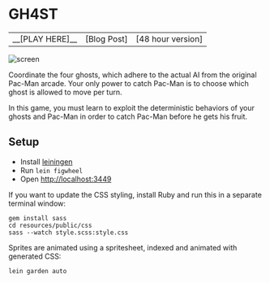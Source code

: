 # GH4ST

 <table><tr>
<td>__[PLAY HERE]__</td>
<td>[Blog Post]</td>
<td>[48 hour version]</td>
</tr></table>

[PLAY HERE]:http://shaunlebron.github.io/gh4st
[Blog Post]:http://ludumdare.com/compo/2015/08/30/pac-man-ghost-a-i-puzzle/
[48 hour version]:https://github.com/shaunlebron/ld33-gh4st

![screen](http://i.imgur.com/pNLEb3e.png)

Coordinate the four ghosts, which adhere to the actual AI from the original
Pac-Man arcade. Your only power to catch Pac-Man is to choose which ghost is
allowed to move per turn.

In this game, you must learn to exploit the deterministic behaviors of your
ghosts and Pac-Man in order to catch Pac-Man before he gets his fruit.

## Setup

- Install [leiningen](http://leiningen.org/)
- Run `lein figwheel`
- Open <http://localhost:3449>

If you want to update the CSS styling, install Ruby and run this in a separate
terminal window:

```
gem install sass
cd resources/public/css
sass --watch style.scss:style.css
```

Sprites are animated using a spritesheet, indexed and animated with generated
CSS:

```
lein garden auto
```
